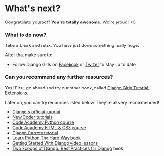 # What's next?

Congratulate yourself! __You're totally awesome__. We're proud! <3

### What to do now?

Take a break and relax. You have just done something really huge.

After that make sure to:

- Follow Django Girls on [Facebook](http://facebook.com/djangogirls) or [Twitter](http://twitter.com/djangogirls) to stay up to date

### Can you recommend any further resources?

Yes! First, go ahead and try our other book, called [Django Girls Tutorial: Extensions](http://djangogirls.gitbooks.io/django-girls-tutorial-extensions/).

Later on, you can try recources listed below. They're all very recommended!
- [Django's official tutorial](https://docs.djangoproject.com/en/1.7/intro/tutorial01/)
- [New Coder tutorials](http://newcoder.io/tutorials/)
- [Code Academy Python course](http://www.codecademy.com/en/tracks/python)
- [Code Academy HTML & CSS course](http://www.codecademy.com/tracks/web)
- [Django Carrots tutorial](http://django.carrots.pl/en/)
- [Learn Python The Hard Way book](http://learnpythonthehardway.org/book/)
- [Getting Started With Django video lessons](http://gettingstartedwithdjango.com/)
- [Two Scoops of Django: Best Practices for Django](http://twoscoopspress.org/products/two-scoops-of-django-1-6) book
